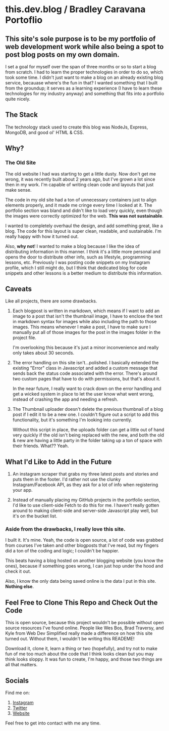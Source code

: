 # this.dev.blog / Bradley Caravana Portoflio

## This site's sole purpose is to be my portfolio of web development work while also being a spot to post blog posts on my own domain.

I set a goal for myself over the span of three months or so to start a blog from scratch. I had to learn the proper technologies in order to do so, which took some time. I didn't just want to make a blog on an already existing blog service, becauase where's the fun in that? I wanted something that I built from the groundup; it serves as a learning experience (I have to learn these technologies for my industry anyway) and something that fits into a portfolio quite nicely.

## The Stack

The technology stack used to create this blog was NodeJs, Express, MongoDB, and good ol' HTML & CSS.

## Why?

### The Old Site

The old website I had was starting to get a little dusty. Now don't get me wrong, it was recently built about 2 years ago, but I've grown a lot since then in my work. I'm capable of writing clean code and layouts that just make sense.

The code in my old site had a ton of unnecessary containers just to align elements properly, and it made me cringe every time I looked at it. The portfolio section was bland and didn't like to load very quickly, even though the images were correctly optimized for the web. **This was not sustainable**.

I wanted to completely overhaul the design, and add something great, like a blog. The code for this layout is super clean, readable, and sustainable. I'm really happy with how it turned out.

Also, **why not**! I wanted to make a blog because I like the idea of distributing information in this manner. I think it's a little more personal and opens the door to distribute other info, such as lifestyle, programming lessons, etc. Previously I was posting code snippets on my Instagram profile, which I still might do, but I think that dedicated blog for code snippets and other lessons is a better medium to distribute this information.

## Caveats

Like all projects, there are some drawbacks.

1. Each blogpost is written in markdown, which means if I want to add an image to a post that isn't the thumbnail image, I have to enclose the text in markdown syntax for images while also including the path to those images. This means whenever I make a post, I have to make sure I manually put all of those images for the post in the images folder in the project file.

   I'm overlooking this because it's just a minor inconvenience and really only takes about 30 seconds.

2. The error handling on this site isn't...polished. I basically extended the existing "Error" class in Javascript and added a custom message that sends back the status code associated with the error. There's around two custom pages that have to do with permissions, but that's about it.

   In the near future, I really want to crack down on the error handling and get a wicked system in place to let the user know what went wrong, instead of crashing the app and needing a refresh.

3. The Thumbnail uploader doesn't delete the previous thumbnail of a blog post if I edit it to be a new one. I couldn't figure out a script to add this functionality, but it's something I'm looking into currently.

   Without this script in place, the uploads folder can get a little out of hand very quickly if the old isn't being replaced with the new, and both the old & new are having a little party in the folder taking up a ton of space with their friends. What?? Yeah.

## What I'd Like to Add in the Future

1. An instagram scraper that grabs my three latest posts and stories and puts them in the footer. I'd rather not use the clunky Instagram/Facebook API, as they ask for a lot of info when registering your app.

2. Instead of manually placing my GitHub projects in the portfolio section, I'd like to use client-side Fetch to do this for me. I haven't really gotten around to making client-side and server-side Javascript play well, but it's on the bucket list.

### Aside from the drawbacks, I really love this site.

I built it. It's mine. Yeah, the code is open source, a lot of code was grabbed from courses I've taken and other blogposts that I've read, but my fingers did a ton of the coding and logic; I couldn't be happier.

This beats having a blog hosted on another blogging website (you know the ones), because if something goes wrong, I can just hop under the hood and check it out.

Also, I know the only data being saved online is the data I put in this site. **Nothing else**.

## Feel Free to Clone This Repo and Check Out the Code

This is open source, because this project wouldn't be possible without open source resources I've found online. People like Wes Bos, Brad Traversy, and Kyle from Web Dev Simplified really made a difference on how this site turned out. Without them, I wouldn't be writing this READEME!

Download it, clone it, learn a thing or two (hopefully), and try not to make fun of me too much about the code that I think looks clean but you may think looks sloppy. It was fun to create, I'm happy, and those two things are all that matters.

## Socials

Find me on:

1. [Instagram](https://www.instagram.com/bradleycaravana/)
2. [Twitter](https://twitter.com/BradleyCaravana)
3. [Website](https://bradleycaravana.com)

Feel free to get into contact with me any time.
